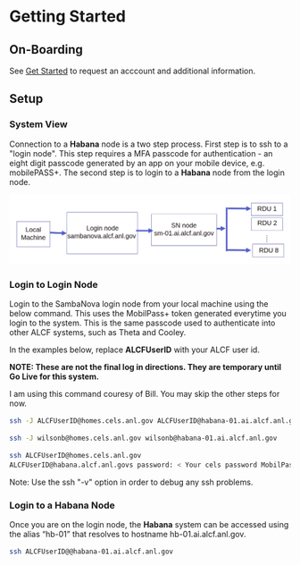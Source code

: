 # Getting Started

## On-Boarding

See [Get Started](https://www.alcf.anl.gov/support-center/get-started)
to request an acccount and additional information.

## Setup

### System View

Connection to a **Habana** node is a two step process. First step is to ssh to a "login node".
This step requires a MFA passcode for authentication - an
eight digit passcode generated by an app on your mobile device, e.g. mobilePASS+.
The second step is to login to a **Habana** node from the login node.

![Habana System View](Log_in.png "Habana System View")

### Login to Login Node

Login to the SambaNova login node from your local machine using the below command. This uses the MobilPass+ token generated everytime you login to the system. This is the same passcode used to authenticate into other ALCF systems, such as Theta and Cooley.

In the examples below, replace **ALCFUserID** with your ALCF user id.

**NOTE: These are not the final log in directions.
They are temporary until Go Live for this system.**

I am using this command couresy of Bill.  You may skip the other
steps for now.

```bash
ssh -J ALCFUserID@homes.cels.anl.gov ALCFUserID@habana-01.ai.alcf.anl.gov
```

```bash
ssh -J wilsonb@homes.cels.anl.gov wilsonb@habana-01.ai.alcf.anl.gov
```

```bash
ssh ALCFUserID@homes.cels.anl.gov
ALCFUserID@habana.alcf.anl.govs password: < Your cels password MobilPass+ code >
```

Note: Use the ssh "-v" option in order to debug any ssh problems.

### Login to a Habana Node

Once you are on the login node, the **Habana** system can be accessed using the alias “hb-01” that resolves to hostname hb-01.ai.alcf.anl.gov.

```bash
ssh ALCFUserID@@habana-01.ai.alcf.anl.gov
```
